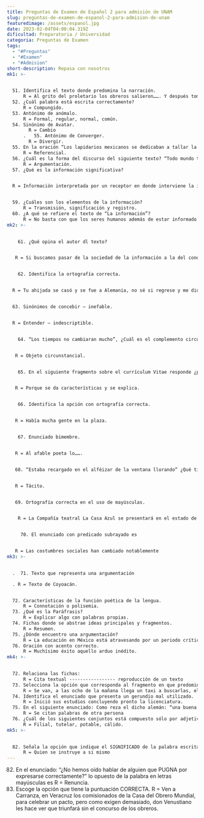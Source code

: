 ```yaml
---
title: Preguntas de Examen de Español 2 para admisión de UNAM
slug: preguntas-de-examen-de-espanol-2-para-admision-de-unam
featuredimage: /assets/espanol.jpg
date: 2023-02-04T04:00:04.319Z
dificultad: Preparatoria / Universidad
categoria: Preguntas de Examen
tags:
  - "#Preguntas"
  - "#Examen"
  - "#Admision"
short-description: R﻿epasa con nosotros
mk1: >-
  

  51. Identifica el texto donde predomina la narración.
      R = Al grito del proletario los obreros salieron……. Y después tomaron un taxi y se dirigieron a comprar un té. 
  52. ¿Cuál palabra está escrita correctamente? 
      R = Compungido.  
  53. Antónimo de anómalo.
      R = Formal, regular, normal, común.
  54. Sinónimo de Avatar.
        R = Cambio
      .   55. Antónimo de Converger.
        R = Divergir.  
  55. En la oración “Los lapidarios mexicanos se dedicaban a tallar la piedra y la hacían muy bien” ¿Qué función de la lengua es? 
      R = Referencial. 
  56. ¿Cuál es la forma del discurso del siguiente texto? “Todo mundo tiene que saber perdonar, quien dice perdonar, pero no olvidar, no le crean porque perdonar es olvidar”.
      R = Argumentación.   
  57. ¿Qué es la información significativa?  


  R = Información interpretada por un receptor en donde interviene la información contenida y el contexto.


  59. ¿Cuáles son los elementos de la información? 
      R = Transmisión, significación y registro. 
  60. ¿A qué se refiere el texto de “La información”?
      R = No basta con que los seres humanos además de estar informado interpreten un texto pues de este se obtiene conocimiento y cuando interpretamos este se convierte en sabiduría.
mk2: >-
  

    61. ¿Qué opina el autor dl texto?


   R = Si buscamos pasar de la sociedad de la información a la del conocimiento no será mala idea usar esta para ser un poco más sabios.


    62. Identifica la ortografía correcta. 


  R = Tu ahijada se casó y se fue a Alemania, no sé si regrese y me dio gusto verla. 


  63. Sinónimos de concebir – inefable. 


  R = Entender – indescriptible.


    64. “Los tiempos no cambiaran mucho”, ¿Cuál es el complemento circunstancial?


   R = Objeto circunstancial.


    65. En el siguiente fragmento sobre el currículum Vitae responde ¿por qué es una descripción?


   R = Porque se da características y se explica.


    66. Identifica la opción con ortografía correcta.


   R = Había mucha gente en la plaza.


    67. Enunciado bimembre.


   R = Al afable poeta lo……. 


   68. “Estaba recargado en el alféizar de la ventana llorando” ¿Qué tipo de sujeto encontramos?


   R = Tácito. 


   69. Ortografía correcta en el uso de mayúsculas.


    R = La Compañía teatral La Casa Azul se presentará en el estado de Puebla en marzo y se presentaron varios jefes de estado.


     70. El enunciado con predicado subrayado es


   R = Las costumbres sociales han cambiado notablemente
mk3: >-
  

  .  71. Texto que representa una argumentación

  . R = Texto de Coyoacán.  


  72. Características de la función poética de la lengua.
      R = Connotación o polisemia.  
  73. ¿Qué es la Paráfrasis? 
      R = Explicar algo con palabras propias. 
  74. Fichas donde se abstrae ideas principales y fragmentos.
      R = Resumen.  
  75. ¿Dónde encuentro una argumentación? 
      R = La educación en México está atravesando por un periodo crítico ya que los programas escalares están controlados por el gobierno.      
  76. Oración con acento correcto.
      R = Muchísimo éxito aquello arduo inédito.
mk4: >-
  

  72. Relaciona las fichas:
      R = Cita textual ----------------- reproducción de un texto          Hemerográfica ------------ periódico        Bibliográfica --------------- libros
  73. Selecciona la opción que corresponda al fragmento en que predomina la NARRACIÓN. 
      R = Se van, a las ocho de la mañana llega un taxi a buscarlas, el chofer negro ríe y bromea bajándoles la maleta y los grandes sombreros de paja. 
  74. Identifica el enunciado que presenta un gerundio mal utilizado.
      R = Inició sus estudios concluyendo pronto la licenciatura.  
  75. En el siguiente enunciado: Como reza el dicho alemán: “una buena conciencia es la mejor almohada” se utilizan las comillas porque
      R = Se citan palabras de otra persona 
  76. ¿Cuál de los siguientes conjuntos está compuesto sólo por adjetivos? 
      R = Filial, tutelar, potable, cálido.
mk5: >-
  

  82. Señala la opción que indique el SIGNIFICADO de la palabra escrita en letras mayúsculas “AUTODIDACTA”.
      R = Quien se instruye a si mismo
---
```



82. En el enunciado: “¿No hemos oído hablar de alguien que PUGNA por expresarse correctamente?” lo opuesto de la palabra en letras mayúsculas es
    R = Renuncia.  
83. Escoge la opción que tiene la puntuación CORRECTA.
    R = Ven a Carranza, en Veracruz los comisionados de la Casa del Obrero Mundial, para celebrar un pacto, pero como exigen demasiado, don Venustiano les hace ver que triunfará sin el concurso de los obreros.
